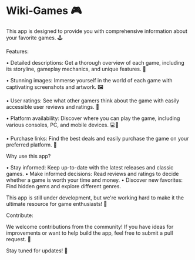 # Wiki-Games 🎮

This app is designed to provide you with comprehensive information about your favorite games. 🕹️

Features:

• Detailed descriptions: Get a thorough overview of each game, including its storyline, gameplay mechanics, and unique features. 📝

• Stunning images: Immerse yourself in the world of each game with captivating screenshots and artwork. 🖼️

• User ratings: See what other gamers think about the game with easily accessible user reviews and ratings. 🌟

• Platform availability: Discover where you can play the game, including various consoles, PC, and mobile devices. 💻📱

• Purchase links: Find the best deals and easily purchase the game on your preferred platform. 🛒

Why use this app?

• Stay informed: Keep up-to-date with the latest releases and classic games.
• Make informed decisions: Read reviews and ratings to decide whether a game is worth your time and money.
• Discover new favorites: Find hidden gems and explore different genres.

This app is still under development, but we're working hard to make it the ultimate resource for game enthusiasts! 🚧

Contribute:

We welcome contributions from the community! If you have ideas for improvements or want to help build the app, feel free to submit a pull request. 🤝

Stay tuned for updates! 🎉

